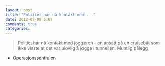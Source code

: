 ```yaml
---
layout: post
title: "Politiet har nå kontakt med ..."
date: 2012-08-09 6:07
comments: true
categories: 
---
```

> Politiet har nå kontakt med joggeren - en ansatt på en cruisebåt som ikke visste at det var ulovlig å jogge i tunnellen. Muntlig pålegg 
- [Operasjonssentralen](http://twitter.com/oslopolitiops/status/233550187652591616)
